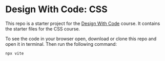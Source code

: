 # Design With Code: CSS

This repo is a starter project for the [Design With Code](https://designwithcode.org) course. It contains the starter files for the CSS course.

To see the code in your browser open, download or clone this repo and open it in terminal. Then run the following command:

```bash
npx vite
```
